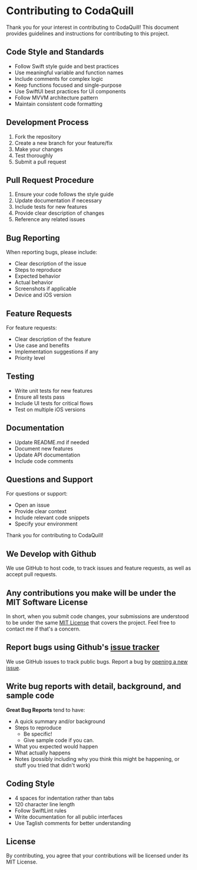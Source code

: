 # Contributing to CodaQuill

Thank you for your interest in contributing to CodaQuill! This document provides guidelines and instructions for contributing to this project.

## Code Style and Standards

- Follow Swift style guide and best practices
- Use meaningful variable and function names
- Include comments for complex logic
- Keep functions focused and single-purpose
- Use SwiftUI best practices for UI components
- Follow MVVM architecture pattern
- Maintain consistent code formatting

## Development Process

1. Fork the repository
2. Create a new branch for your feature/fix
3. Make your changes
4. Test thoroughly
5. Submit a pull request

## Pull Request Procedure

1. Ensure your code follows the style guide
2. Update documentation if necessary
3. Include tests for new features
4. Provide clear description of changes
5. Reference any related issues

## Bug Reporting

When reporting bugs, please include:
- Clear description of the issue
- Steps to reproduce
- Expected behavior
- Actual behavior
- Screenshots if applicable
- Device and iOS version

## Feature Requests

For feature requests:
- Clear description of the feature
- Use case and benefits
- Implementation suggestions if any
- Priority level

## Testing

- Write unit tests for new features
- Ensure all tests pass
- Include UI tests for critical flows
- Test on multiple iOS versions

## Documentation

- Update README.md if needed
- Document new features
- Update API documentation
- Include code comments

## Questions and Support

For questions or support:
- Open an issue
- Provide clear context
- Include relevant code snippets
- Specify your environment

Thank you for contributing to CodaQuill!

## We Develop with Github
We use GitHub to host code, to track issues and feature requests, as well as accept pull requests.

## Any contributions you make will be under the MIT Software License
In short, when you submit code changes, your submissions are understood to be under the same [MIT License](http://choosealicense.com/licenses/mit/) that covers the project. Feel free to contact me if that's a concern.

## Report bugs using Github's [issue tracker](https://github.com/Eissxs/CodaQuill/issues)
We use GitHub issues to track public bugs. Report a bug by [opening a new issue](https://github.com/Eissxs/CodaQuill/issues/new).

## Write bug reports with detail, background, and sample code

**Great Bug Reports** tend to have:

- A quick summary and/or background
- Steps to reproduce
  - Be specific!
  - Give sample code if you can.
- What you expected would happen
- What actually happens
- Notes (possibly including why you think this might be happening, or stuff you tried that didn't work)

## Coding Style

* 4 spaces for indentation rather than tabs
* 120 character line length
* Follow SwiftLint rules
* Write documentation for all public interfaces
* Use Taglish comments for better understanding

## License
By contributing, you agree that your contributions will be licensed under its MIT License. 
